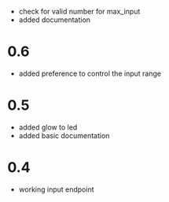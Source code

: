 * check for valid number for max_input
* added documentation

0.6
====

* added preference to control the input range

0.5
====

* added glow to led
* added basic documentation

0.4
====

* working input endpoint